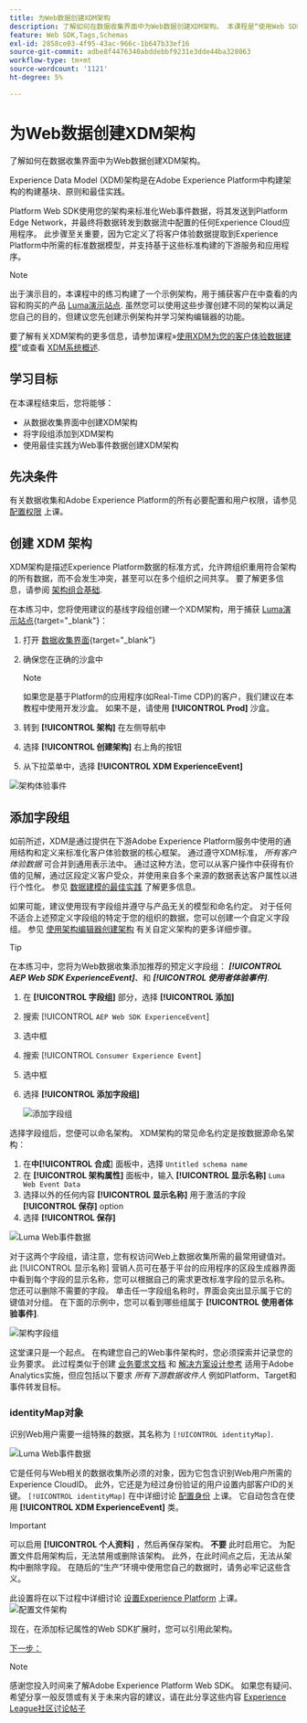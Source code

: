 ```yaml
---
title: 为Web数据创建XDM架构
description: 了解如何在数据收集界面中为Web数据创建XDM架构。 本课程是“使用Web SDK实施Adobe Experience Cloud”教程的一部分。
feature: Web SDK,Tags,Schemas
exl-id: 2858ce03-4f95-43ac-966c-1b647b33ef16
source-git-commit: adbe8f4476340abddebbf9231e3dde44ba328063
workflow-type: tm+mt
source-wordcount: '1121'
ht-degree: 5%

---
```


# 为Web数据创建XDM架构

了解如何在数据收集界面中为Web数据创建XDM架构。

Experience Data Model (XDM)架构是在Adobe Experience Platform中构建架构的构建基块、原则和最佳实践。

Platform Web SDK使用您的架构来标准化Web事件数据，将其发送到Platform Edge Network，并最终将数据转发到数据流中配置的任何Experience Cloud应用程序。 此步骤至关重要，因为它定义了将客户体验数据提取到Experience Platform中所需的标准数据模型，并支持基于这些标准构建的下游服务和应用程序。

>[!NOTE]
>
> 出于演示目的，本课程中的练习构建了一个示例架构，用于捕获客户在中查看的内容和购买的产品 [Luma演示站点](https://luma.enablementadobe.com/content/luma/us/en.html). 虽然您可以使用这些步骤创建不同的架构以满足您自己的目的，但建议您先创建示例架构并学习架构编辑器的功能。

要了解有关XDM架构的更多信息，请参加课程»[使用XDM为您的客户体验数据建模](https://experienceleague.adobe.com/?recommended=ExperiencePlatform-D-1-2021.1.xdm)”或查看 [XDM系统概述](https://experienceleague.adobe.com/docs/experience-platform/xdm/home.html?lang=en).

## 学习目标

在本课程结束后，您将能够：

* 从数据收集界面中创建XDM架构
* 将字段组添加到XDM架构
* 使用最佳实践为Web事件数据创建XDM架构

## 先决条件

有关数据收集和Adobe Experience Platform的所有必要配置和用户权限，请参见 [配置权限](configure-permissions.md) 上课。

## 创建 XDM 架构

XDM架构是描述Experience Platform数据的标准方式，允许跨组织重用符合架构的所有数据，而不会发生冲突，甚至可以在多个组织之间共享。 要了解更多信息，请参阅 [架构组合基础](https://experienceleague.adobe.com/docs/experience-platform/xdm/schema/composition.html?lang=zh-Hans).

在本练习中，您将使用建议的基线字段组创建一个XDM架构，用于捕获 [Luma演示站点](https://luma.enablementadobe.com/content/luma/us/en.html){target="_blank"}：

1. 打开 [数据收集界面](https://launch.adobe.com/){target="_blank"}
1. 确保您在正确的沙盒中

   >[!NOTE]
   >
   >如果您是基于Platform的应用程序(如Real-Time CDP)的客户，我们建议在本教程中使用开发沙盒。 如果不是，请使用 **[!UICONTROL Prod]** 沙盒。

1. 转到 **[!UICONTROL 架构]** 在左侧导航中
1. 选择 **[!UICONTROL 创建架构]** 右上角的按钮
1. 从下拉菜单中，选择 **[!UICONTROL XDM ExperienceEvent]**

![架构体验事件](assets/schema-XDM-experience-event.jpg)

## 添加字段组

如前所述，XDM是通过提供在下游Adobe Experience Platform服务中使用的通用结构和定义来标准化客户体验数据的核心框架。 通过遵守XDM标准， _所有客户体验数据_ 可合并到通用表示法中。 通过这种方法，您可以从客户操作中获得有价值的见解，通过区段定义客户受众，并使用来自多个来源的数据表达客户属性以进行个性化。 参见 [数据建模的最佳实践](https://experienceleague.adobe.com/docs/experience-platform/xdm/schema/best-practices.html?lang=en) 了解更多信息。

如果可能，建议使用现有字段组并遵守与产品无关的模型和命名约定。 对于任何不适合上述预定义字段组的特定于您的组织的数据，您可以创建一个自定义字段组。 参见 [使用架构编辑器创建架构](https://experienceleague.adobe.com/docs/experience-platform/xdm/tutorials/create-schema-ui.html?lang=en#create) 有关自定义架构的更多详细步骤。

>[!TIP]
> 
>在本练习中，您将为Web数据收集添加推荐的预定义字段组： _**[!UICONTROL AEP Web SDK ExperienceEvent]**_、和 _**[!UICONTROL 使用者体验事件]**_.

1. 在 **[!UICONTROL 字段组]** 部分，选择 **[!UICONTROL 添加]**
1. 搜索 [!UICONTROL `AEP Web SDK ExperienceEvent`]
1. 选中框
1. 搜索 [!UICONTROL `Consumer Experience Event`]
1. 选中框
1. 选择 **[!UICONTROL 添加字段组]**

   ![添加字段组](assets/schema-add-field-group.jpg)

选择字段组后，您便可以命名架构。 XDM架构的常见命名约定是按数据源命名架构：

1. 在**中[!UICONTROL 合成**] 面板中，选择 `Untitled schema name`
1. 在 **[!UICONTROL 架构属性]** 面板中，输入 **[!UICONTROL 显示名称]** `Luma Web Event Data`
1. 选择以外的任何内容 **[!UICONTROL 显示名称]** 用于激活的字段 **[!UICONTROL 保存]** option
1. 选择 **[!UICONTROL 保存]**

![Luma Web事件数据](assets/schema-luma-web-event-data.png)

对于这两个字段组，请注意，您有权访问Web上数据收集所需的最常用键值对。 此 [!UICONTROL 显示名称] 营销人员可在基于平台的应用程序的区段生成器界面中看到每个字段的显示名称，您可以根据自己的需求更改标准字段的显示名称。 您还可以删除不需要的字段。 单击任一字段组名称时，界面会突出显示属于它的键值对分组。 在下面的示例中，您可以看到哪些组属于 **[!UICONTROL 使用者体验事件]**.

![架构字段组](assets/schema-consumer-experience-event.jpg)

这堂课只是一个起点。 在构建您自己的Web事件架构时，您必须探索并记录您的业务要求。 此过程类似于创建 [业务要求文档](https://experienceleague.adobe.com/docs/analytics-learn/tutorials/implementation/implementation-basics/creating-a-business-requirements-document.html) 和 [解决方案设计参考](https://experienceleague.adobe.com/docs/analytics-learn/tutorials/implementation/implementation-basics/creating-and-maintaining-an-sdr.html) 适用于Adobe Analytics实施，但应包括以下要求 _所有下游数据收件人_ 例如Platform、Target和事件转发目标。


### identityMap对象

识别Web用户需要一组特殊的数据，其名称为 `[!UICONTROL identityMap]`.

![Luma Web事件数据](assets/schema-identityMap.png)

它是任何与Web相关的数据收集所必须的对象，因为它包含识别Web用户所需的Experience CloudID。 此外，它还是为经过身份验证的用户设置内部客户ID的关键。 `[!UICONTROL identityMap]` 在中详细讨论 [配置身份](configure-identities.md) 上课。 它自动包含在使用 **[!UICONTROL XDM ExperienceEvent]** 类。


>[!IMPORTANT]
>
> 可以启用 **[!UICONTROL 个人资料]** ，然后再保存架构。 **不要** 此时启用它。 为配置文件启用架构后，无法禁用或删除该架构。 此外，在此时间点之后，无法从架构中删除字段。 在随后的“生产”环境中使用您自己的数据时，请务必牢记这些含义。
>
>此设置将在以下过程中详细讨论 [设置Experience Platform](setup-experience-platform.md) 上课。
>![配置文件架构](assets/schema-profile.png)

现在，在添加标记属性的Web SDK扩展时，您可以引用此架构。


[下一步： ](configure-identities.md)

>[!NOTE]
>
>感谢您投入时间来了解Adobe Experience Platform Web SDK。 如果您有疑问、希望分享一般反馈或有关于未来内容的建议，请在此分享这些内容 [Experience League社区讨论帖子](https://experienceleaguecommunities.adobe.com/t5/adobe-experience-platform-launch/tutorial-discussion-implement-adobe-experience-cloud-with-web/td-p/444996)
